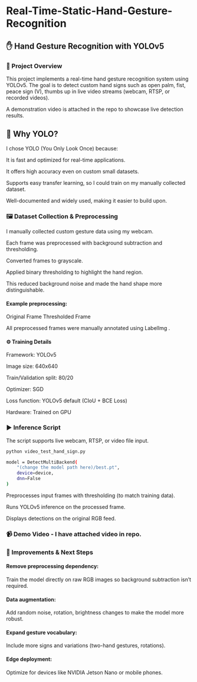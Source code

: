 # Real-Time-Static-Hand-Gesture-Recognition

## ✋ Hand Gesture Recognition with YOLOv5
### 📌 Project Overview

This project implements a real-time hand gesture recognition system using YOLOv5.
The goal is to detect custom hand signs such as open palm, fist, peace sign (V), thumbs up in live video streams (webcam, RTSP, or recorded videos).

A demonstration video is attached in the repo to showcase live detection results.

## 🎯 Why YOLO?

I chose YOLO (You Only Look Once) because:

It is fast and optimized for real-time applications.

It offers high accuracy even on custom small datasets.

Supports easy transfer learning, so I could train on my manually collected dataset.

Well-documented and widely used, making it easier to build upon.

### 🖼️ Dataset Collection & Preprocessing

I manually collected custom gesture data using my webcam.

Each frame was preprocessed with background subtraction and thresholding.

Converted frames to grayscale.

Applied binary thresholding to highlight the hand region.

This reduced background noise and made the hand shape more distinguishable.

#### Example preprocessing:

Original Frame	Thresholded Frame

	

All preprocessed frames were manually annotated using LabelImg
.

#### ⚙️ Training Details

Framework: YOLOv5

Image size: 640x640

Train/Validation split: 80/20

Optimizer: SGD

Loss function: YOLOv5 default (CIoU + BCE Loss)

Hardware: Trained on GPU

### ▶️ Inference Script

The script supports live webcam, RTSP, or video file input.
``` bash
python video_test_hand_sign.py
```
``` bash
model = DetectMultiBackend(
    "(change the model path here)/best.pt",
    device=device,
    dnn=False
)
``` 

Preprocesses input frames with thresholding (to match training data).

Runs YOLOv5 inference on the processed frame.

Displays detections on the original RGB feed.

### 📹 Demo Video - I have attached video in repo.

### 🔮 Improvements & Next Steps

#### Remove preprocessing dependency:
Train the model directly on raw RGB images so background subtraction isn’t required.

#### Data augmentation:
Add random noise, rotation, brightness changes to make the model more robust.

#### Expand gesture vocabulary:
Include more signs and variations (two-hand gestures, rotations).

#### Edge deployment:
Optimize for devices like NVIDIA Jetson Nano or mobile phones.



